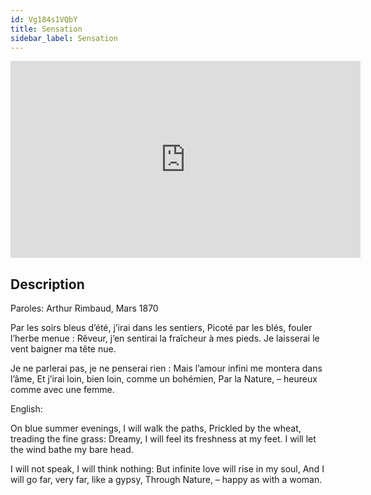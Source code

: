 ```yaml
---
id: Vg184s1VQbY
title: Sensation
sidebar_label: Sensation
---
```


<iframe
  width="560"
  height="315"
  src="https://www.youtube.com/embed/Vg184s1VQbY"
  title="YouTube video player"
  frameborder="0"
  allow="accelerometer; autoplay; clipboard-write; encrypted-media; gyroscope; picture-in-picture; web-share"
  referrerpolicy="strict-origin-when-cross-origin"
  allowfullscreen
></iframe>

## Description

Paroles: Arthur Rimbaud, Mars 1870

Par les soirs bleus d’été, j’irai dans les sentiers,
Picoté par les blés, fouler l’herbe menue :
Rêveur, j’en sentirai la fraîcheur à mes pieds.
Je laisserai le vent baigner ma tête nue.

Je ne parlerai pas, je ne penserai rien :
Mais l’amour infini me montera dans l’âme,
Et j’irai loin, bien loin, comme un bohémien,
Par la Nature, – heureux comme avec une femme.

English:

On blue summer evenings, I will walk the paths,
Prickled by the wheat, treading the fine grass:
Dreamy, I will feel its freshness at my feet.
I will let the wind bathe my bare head.

I will not speak, I will think nothing:
But infinite love will rise in my soul,
And I will go far, very far, like a gypsy,
Through Nature, – happy as with a woman.
